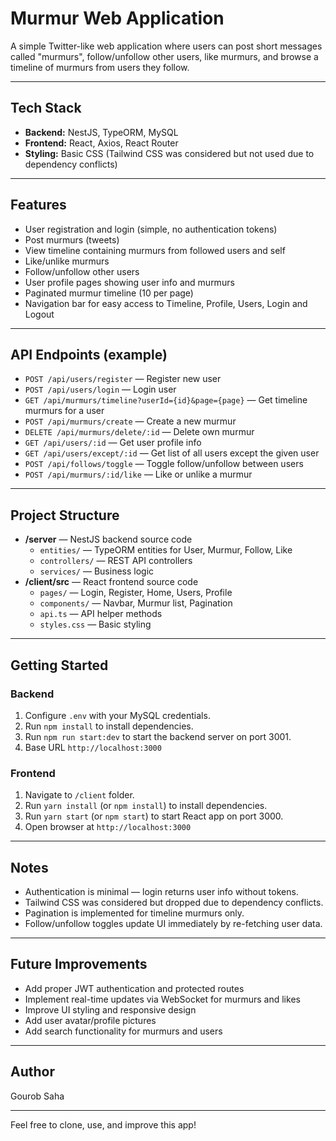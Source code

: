 # Murmur Web Application

A simple Twitter-like web application where users can post short messages called "murmurs", follow/unfollow other users, like murmurs, and browse a timeline of murmurs from users they follow.

---

## Tech Stack

- **Backend:** NestJS, TypeORM, MySQL  
- **Frontend:** React, Axios, React Router  
- **Styling:** Basic CSS (Tailwind CSS was considered but not used due to dependency conflicts)

---

## Features

- User registration and login (simple, no authentication tokens)
- Post murmurs (tweets)
- View timeline containing murmurs from followed users and self
- Like/unlike murmurs
- Follow/unfollow other users
- User profile pages showing user info and murmurs
- Paginated murmur timeline (10 per page)
- Navigation bar for easy access to Timeline, Profile, Users, Login and Logout

---

## API Endpoints (example)

- `POST /api/users/register` — Register new user  
- `POST /api/users/login` — Login user  
- `GET /api/murmurs/timeline?userId={id}&page={page}` — Get timeline murmurs for a user  
- `POST /api/murmurs/create` — Create a new murmur  
- `DELETE /api/murmurs/delete/:id` — Delete own murmur  
- `GET /api/users/:id` — Get user profile info  
- `GET /api/users/except/:id` — Get list of all users except the given user  
- `POST /api/follows/toggle` — Toggle follow/unfollow between users  
- `POST /api/murmurs/:id/like` — Like or unlike a murmur

---

## Project Structure

- **/server** — NestJS backend source code  
  - `entities/` — TypeORM entities for User, Murmur, Follow, Like  
  - `controllers/` — REST API controllers  
  - `services/` — Business logic  
- **/client/src** — React frontend source code  
  - `pages/` — Login, Register, Home, Users, Profile  
  - `components/` — Navbar, Murmur list, Pagination  
  - `api.ts` — API helper methods  
  - `styles.css` — Basic styling  

---

## Getting Started

### Backend

1. Configure `.env` with your MySQL credentials.  
2. Run `npm install` to install dependencies.  
3. Run `npm run start:dev` to start the backend server on port 3001.
4. Base URL `http://localhost:3000`

### Frontend

1. Navigate to `/client` folder.  
2. Run `yarn install` (or `npm install`) to install dependencies.  
3. Run `yarn start` (or `npm start`) to start React app on port 3000.  
4. Open browser at `http://localhost:3000`

---

## Notes

- Authentication is minimal — login returns user info without tokens.  
- Tailwind CSS was considered but dropped due to dependency conflicts.  
- Pagination is implemented for timeline murmurs only.  
- Follow/unfollow toggles update UI immediately by re-fetching user data.  

---

## Future Improvements

- Add proper JWT authentication and protected routes  
- Implement real-time updates via WebSocket for murmurs and likes  
- Improve UI styling and responsive design  
- Add user avatar/profile pictures  
- Add search functionality for murmurs and users

---

## Author

Gourob Saha

---

Feel free to clone, use, and improve this app!
